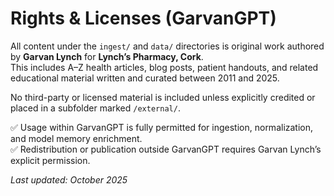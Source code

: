 # Rights & Licenses (GarvanGPT)

All content under the `ingest/` and `data/` directories is original work authored by **Garvan Lynch** for **Lynch’s Pharmacy, Cork**.  
This includes A–Z health articles, blog posts, patient handouts, and related educational material written and curated between 2011 and 2025.

No third-party or licensed material is included unless explicitly credited or placed in a subfolder marked `/external/`.

✅ Usage within GarvanGPT is fully permitted for ingestion, normalization, and model memory enrichment.  
✅ Redistribution or publication outside GarvanGPT requires Garvan Lynch’s explicit permission.

_Last updated: October 2025_
